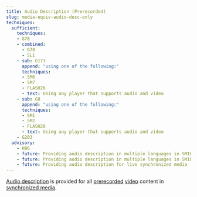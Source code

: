 ```yaml
---
title: Audio Description (Prerecorded)
slug: media-equiv-audio-desc-only
techniques:
  sufficient:
    techniques:
    - G78
    - combined:
      - G78
      - SL1
    - sub: G173
      append: "using one of the following:"
      techniques:
      - SM6
      - SM7
      - FLASH26
      - text: Using any player that supports audio and video
    - sub: G8
      append: "using one of the following:"
      techniques:
      - SM1
      - SM2
      - FLASH26
      - text: Using any player that supports audio and video
    - G203
  advisory:
    - H96
    - future: Providing audio description in multiple languages in SMIL 1.0
    - future: Providing audio description in multiple languages in SMIL 2.0
    - future: Providing audio description for live synchronized media
---
```


<a href="http://www.w3.org/TR/2008/REC-WCAG20-20081211/#audiodescdef" class="termref">Audio description</a> is provided for all <a href="http://www.w3.org/TR/2008/REC-WCAG20-20081211/#prerecordeddef" class="termref">prerecorded</a> <a href="http://www.w3.org/TR/2008/REC-WCAG20-20081211/#videodef" class="termref">video</a> content in <a href="http://www.w3.org/TR/2008/REC-WCAG20-20081211/#synchronizedmediadef" class="termref">synchronized media</a>.